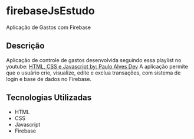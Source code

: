 # firebaseJsEstudo
Aplicação de Gastos com Firebase

## Descrição
Aplicação de controle de gastos desenvolvida seguindo essa playlist no youtube: [HTML, CSS e Javascript by: Paulo Alves Dev](https://www.youtube.com/playlist?list=PLMbclvogjXZWgHgQcY5H4MvKtEW8q53cC) 
A aplicação permite que o usuário crie, visualize, edite e exclua transações, com sistema de login e base de dados no Firebase.

## Tecnologias Utilizadas
- HTML
- CSS
- Javascript
- Firebase
